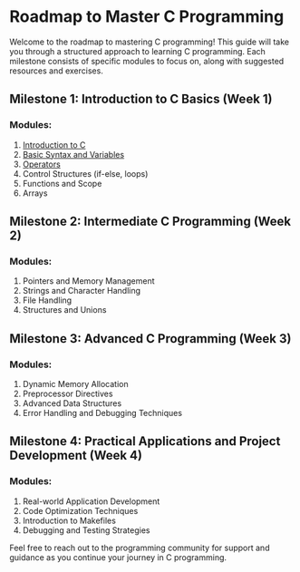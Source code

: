 # Roadmap to Master C Programming

Welcome to the roadmap to mastering C programming! This guide will take you through a structured approach to learning C programming. Each milestone consists of specific modules to focus on, along with suggested resources and exercises.

## Milestone 1: Introduction to C Basics (Week 1)

### Modules:

1. [Introduction to C](https://github.com/hasnat-shahriyar/C-Programming/tree/main/Milestone-1/1-Introduction-to-C)
2. [Basic Syntax and Variables](https://github.com/hasnat-shahriyar/C-Programming/tree/main/Milestone-1/2-Basic-Syntax-and-Variables)
3. [Operators](https://github.com/hasnat-shahriyar/C-Programming/tree/main/Milestone-1/3-Operators)
4. Control Structures (if-else, loops)
5. Functions and Scope
6. Arrays

## Milestone 2: Intermediate C Programming (Week 2)

### Modules:

1. Pointers and Memory Management
2. Strings and Character Handling
3. File Handling
4. Structures and Unions

## Milestone 3: Advanced C Programming (Week 3)

### Modules:

1. Dynamic Memory Allocation
2. Preprocessor Directives
3. Advanced Data Structures
4. Error Handling and Debugging Techniques

## Milestone 4: Practical Applications and Project Development (Week 4)

### Modules:

1. Real-world Application Development
2. Code Optimization Techniques
3. Introduction to Makefiles
4. Debugging and Testing Strategies

Feel free to reach out to the programming community for support and guidance as you continue your journey in C programming.
